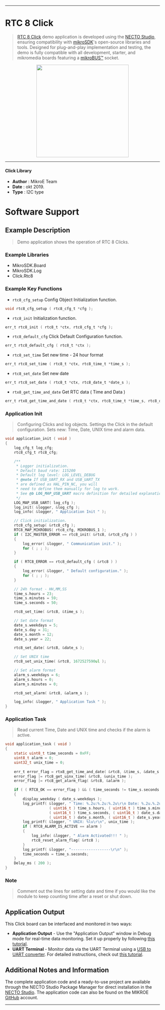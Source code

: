 
---
# RTC 8 Click

> [RTC 8 Click](https://www.mikroe.com/?pid_product=MIKROE-3456) demo application is developed using
the [NECTO Studio](https://www.mikroe.com/necto), ensuring compatibility with [mikroSDK](https://www.mikroe.com/mikrosdk)'s
open-source libraries and tools. Designed for plug-and-play implementation and testing, the demo is fully compatible with
all development, starter, and mikromedia boards featuring a [mikroBUS&trade;](https://www.mikroe.com/mikrobus) socket.

<p align="center">
  <img src="https://www.mikroe.com/?pid_product=MIKROE-3456&image=1" height=300px>
</p>

---

#### Click Library

- **Author**        : MikroE Team
- **Date**          : okt 2019.
- **Type**          : I2C type

# Software Support

## Example Description

> Demo application shows the operation of RTC 8 Clicks.

### Example Libraries

- MikroSDK.Board
- MikroSDK.Log
- Click.Rtc8

### Example Key Functions

- `rtc8_cfg_setup` Config Object Initialization function.
```c
void rtc8_cfg_setup ( rtc8_cfg_t *cfg ); 
```

- `rtc8_init` Initialization function.
```c
err_t rtc8_init ( rtc8_t *ctx, rtc8_cfg_t *cfg );
```

- `rtc8_default_cfg` Click Default Configuration function.
```c
err_t rtc8_default_cfg ( rtc8_t *ctx );
```

- `rtc8_set_time` Set new time - 24 hour format
```c
err_t rtc8_set_time ( rtc8_t *ctx, rtc8_time_t *time_s );
```

- `rtc8_set_date` Set new date
```c
err_t rtc8_set_date ( rtc8_t *ctx, rtc8_date_t *date_s );
```

- `rtx8_get_time_and_date` Get RTC data ( Time and Data )
```c
err_t rtx8_get_time_and_date ( rtc8_t *ctx, rtc8_time_t *time_s, rtc8_date_t *date_s );
```

### Application Init

> Configuring Clicks and log objects.
> Settings the Click in the default configuration.
> Sets new: Time, Date, UNIX time and alarm data.

```c
void application_init ( void )
{
    log_cfg_t log_cfg;
    rtc8_cfg_t rtc8_cfg;

    /** 
     * Logger initialization.
     * Default baud rate: 115200
     * Default log level: LOG_LEVEL_DEBUG
     * @note If USB_UART_RX and USB_UART_TX 
     * are defined as HAL_PIN_NC, you will 
     * need to define them manually for log to work. 
     * See @b LOG_MAP_USB_UART macro definition for detailed explanation.
     */
    LOG_MAP_USB_UART( log_cfg );
    log_init( &logger, &log_cfg );
    log_info( &logger, " Application Init " );

    // Click initialization.
    rtc8_cfg_setup( &rtc8_cfg );
    RTC8_MAP_MIKROBUS( rtc8_cfg, MIKROBUS_1 );
    if ( I2C_MASTER_ERROR == rtc8_init( &rtc8, &rtc8_cfg ) ) 
    {
        log_error( &logger, " Communication init." );
        for ( ; ; );
    }

    if ( RTC8_ERROR == rtc8_default_cfg ( &rtc8 ) )
    {
        log_error( &logger, " Default configuration." );
        for ( ; ; );
    }

    // 24h format - HH,MM,SS
    time_s.hours = 23;
    time_s.minutes = 59;
    time_s.seconds = 50;

    rtc8_set_time( &rtc8, &time_s );

    // Set date format
    date_s.weekdays = 5;
    date_s.day = 31;
    date_s.month = 12;
    date_s.year = 22;

    rtc8_set_date( &rtc8, &date_s );

    // Set UNIX time
    rtc8_set_unix_time( &rtc8, 1672527590ul );

    // Set alarm format
    alarm_s.weekdays = 6;
    alarm_s.hours = 0;
    alarm_s.minutes = 0;

    rtc8_set_alarm( &rtc8, &alarm_s );

    log_info( &logger, " Application Task " );
} 
```

### Application Task

> Read current Time, Date and UNIX time and checks if the alarm is active.

```c
void application_task ( void )
{
    static uint8_t time_seconds = 0xFF;
    uint8_t alarm = 0;
    uint32_t unix_time = 0;
    
    err_t error_flag = rtx8_get_time_and_date( &rtc8, &time_s, &date_s );
    error_flag |= rtc8_get_uinx_time( &rtc8, &unix_time );
    error_flag |= rtc8_get_alarm_flag( &rtc8, &alarm );

    if ( ( RTC8_OK == error_flag ) && ( time_seconds != time_s.seconds ) )
    {
        display_weekday ( date_s.weekdays );
        log_printf( &logger, " Time: %.2u:%.2u:%.2u\r\n Date: %.2u.%.2u.20%.2u.\r\n", 
                    ( uint16_t ) time_s.hours, ( uint16_t ) time_s.minutes,
                    ( uint16_t ) time_s.seconds, ( uint16_t ) date_s.day, 
                    ( uint16_t ) date_s.month, ( uint16_t ) date_s.year );
        log_printf( &logger, " UNIX: %lu\r\n", unix_time );
        if ( RTC8_ALARM_IS_ACTIVE == alarm )
        {
            log_info( &logger, " Alarm Activated!!! " );
            rtc8_reset_alarm_flag( &rtc8 );
        }
        log_printf( &logger, "------------------\r\n" );
        time_seconds = time_s.seconds;
    }
    Delay_ms ( 200 );
}
```

### Note

> Comment out the lines for setting date and time if you would like the 
> module to keep counting time after a reset or shut down.

## Application Output

This Click board can be interfaced and monitored in two ways:
- **Application Output** - Use the "Application Output" window in Debug mode for real-time data monitoring.
Set it up properly by following [this tutorial](https://www.youtube.com/watch?v=ta5yyk1Woy4).
- **UART Terminal** - Monitor data via the UART Terminal using
a [USB to UART converter](https://www.mikroe.com/click/interface/usb?interface*=uart,uart). For detailed instructions,
check out [this tutorial](https://help.mikroe.com/necto/v2/Getting%20Started/Tools/UARTTerminalTool).

## Additional Notes and Information

The complete application code and a ready-to-use project are available through the NECTO Studio Package Manager for 
direct installation in the [NECTO Studio](https://www.mikroe.com/necto). The application code can also be found on
the MIKROE [GitHub](https://github.com/MikroElektronika/mikrosdk_click_v2) account.

---
